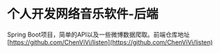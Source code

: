 # 个人开发网络音乐软件-后端

Spring Boot项目，简单的API以及一些微博数据爬取。前端仓库地址[https://github.com/ChenViVi/listen](https://github.com/ChenViVi/listen)
